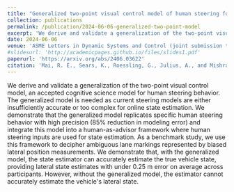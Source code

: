 ```yaml
---
title: "Generalized two-point visual control model of human steering for accurate state estimation"
collection: publications
permalink: /publication/2024-06-06-generalized-two-point-model
excerpt: 'We derive and validate a generalization of the two-point visual control model, an accepted cognitive science model for human steering behavior. The generalized model is needed as current steering models are either insufficiently accurate or too complex for online state estimation. '
date: 2024-06-06
venue: 'ASME Letters in Dynamic Systems and Control (joint submission to the 2024 Modeling, Estimation, and Controls Conference) (accepted) (Finalist for Best Student Research Award)'
#slidesurl: 'http://academicpages.github.io/files/slides1.pdf'
paperurl: 'https://arxiv.org/abs/2406.03622'
citation: 'Mai, R. E., Sears, K., Roessling, G., Julius, A., and Mishra, S. (October 11, 2024). "Generalized Two-Point Visual Control Model of Human Steering for Accurate State Estimation." <i>ASME. Letters Dyn. Sys. Control.<\i> January 2025; 5(1): 011004. https://doi.org/10.1115/1.4066630'
---
```


We derive and validate a generalization of the two-point visual control model, an accepted cognitive science model for human steering behavior. The generalized model is needed as current steering models are either insufficiently accurate or too complex for online state estimation. We demonstrate that the generalized model replicates specific human steering behavior with high precision (85\% reduction in modeling error) and integrate this model into a human-as-advisor framework where human steering inputs are used for state estimation. As a benchmark study, we use this framework to decipher ambiguous lane markings represented by biased lateral position measurements. We demonstrate that, with the generalized model, the state estimator can accurately estimate the true vehicle state, providing lateral state estimates with under 0.25 m error on average across participants. However, without the generalized model, the estimator cannot accurately estimate the vehicle's lateral state.
